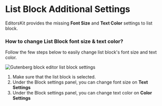 # List Block Additional Settings

EditorsKit provides the missing **Font Size** and **Text Color** settings to list block.

### How to change List Block font size & text color?

Follow the few steps below to easily change list block's font size and text color.

![Gutenberg block editor list block settings](https://cldup.com/RPH1E74a_A.gif)

1. Make sure that the list block is selected.
2. Under the Block settings panel, you can change font size on **Text Settings**
2. Under the Block settings panel, you can change text color on **Color Settings**